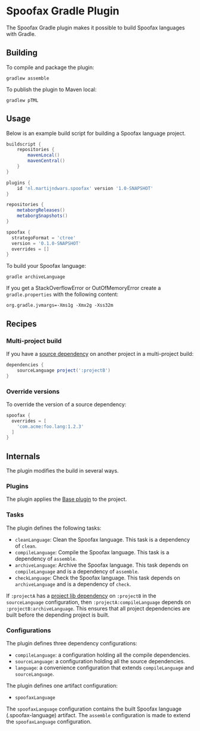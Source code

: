 # Spoofax Gradle Plugin

The Spoofax Gradle plugin makes it possible to build Spoofax languages with Gradle.

## Building

To compile and package the plugin:

```
gradlew assemble
```

To publish the plugin to Maven local:

```
gradlew pTML
```

## Usage

Below is an example build script for building a Spoofax language project.

```groovy
buildscript {
    repositories {
        mavenLocal()
        mavenCentral()
    }
}

plugins {
    id 'nl.martijndwars.spoofax' version '1.0-SNAPSHOT'
}

repositories {
    metaborgReleases()
    metaborgSnapshots()
}

spoofax {
  strategoFormat = 'ctree'
  version = '0.1.0-SNAPSHOT'
  overrides = []
}
```

To build your Spoofax language:

```
gradle archiveLanguage
```

If you get a StackOverflowError or OutOfMemoryError create a `gradle.properties` with the following content:

```
org.gradle.jvmargs=-Xms1g -Xmx2g -Xss32m
```

## Recipes

### Multi-project build

If you have a [source dependency](http://www.metaborg.org/en/latest/source/core/manual/concepts.html?highlight=source%20dependency) on another project in a multi-project build:

```groovy
dependencies {
    sourceLanguage project(':projectB')
}
```

### Override versions

To override the version of a source dependency:

```groovy
spoofax {
  overrides = [
    'com.acme:foo.lang:1.2.3'
  ]
}
```

## Internals

The plugin modifies the build in several ways.

### Plugins

The plugin applies the [Base plugin](https://docs.gradle.org/current/userguide/base_plugin.html) to the project.

### Tasks

The plugin defines the following tasks:

* `cleanLanguage`: Clean the Spoofax language. This task is a dependency of `clean`.
* `compileLanguage`: Compile the Spoofax language. This task is a dependency of `assemble`.
* `archiveLanguage`: Archive the Spoofax language. This task depends on `compileLanguage` and is a dependency of `assemble`.
* `checkLanguage`: Check the Spoofax language. This task depends on `archiveLanguage` and is a dependency of `check`.

If `:projectA` has a [project lib dependency](https://docs.gradle.org/current/userguide/multi_project_builds.html#sec:project_jar_dependencies) on `:projectB` in the `sourceLanguage` configuration, then `:projectA:compileLanguage` depends on `:projectB:archiveLanguage`.
This ensures that all project dependencies are built before the depending project is built.

### Configurations

The plugin defines three dependency configurations:

* `compileLanguage`: a configuration holding all the compile dependencies.
* `sourceLanguage`: a configuration holding all the source dependencies.
* `language`: a convenience configuration that extends `compileLanguage` and `sourceLanguage`.

The plugin defines one artifact configuration:

* `spoofaxLanguage`

The `spoofaxLanguage` configuration contains the built Spoofax language (.spoofax-language) artifact.
The `assemble` configuration is made to extend the `spoofaxLanguage` configuration.
